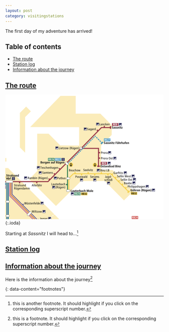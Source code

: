 ```yaml
---
layout: post
category: visitingstations
---
```


The first day of my adventure has arrived!

## Table of contents
- [The route](#the-route)
- [Station log](#station-log)
- [Information about the journey](#information-about-the-journey)

## [The route](#the-route)


![theme logo](day1route.png){:.ioda}

Starting at *Sassnitz* I will head to...[^2]


## [Station log](#station-log)



## [Information about the journey](#information-about-the-journey)

Here is the information about the journey[^1]

{: data-content="footnotes"}

[^1]: this is a footnote. It should highlight if you click on the corresponding superscript number.


[^2]: this is another footnote. It should highlight if you click on the corresponding superscript number.
